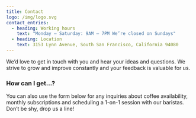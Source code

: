 ```yaml
---
title: Contact
logo: /img/logo.svg
contact_entries:
  - heading: Working hours
    text: "Monday – Saturday: 9AM – 7PM We’re closed on Sundays"
  - heading: Location
    text: 3153 Lynn Avenue, South San Francisco, California 94080
---
```


We’d love to get in touch with you and hear your ideas and
questions. We strive to grow and improve constantly and your feedback
is valuable for us.

<h3 class="f4 b lh-title mb2">How can I get…?</h3>

You can also use the form below for any inquiries about coffee
availability, monthly subscriptions and scheduling a 1-on-1 session
with our baristas. Don’t be shy, drop us a line!
